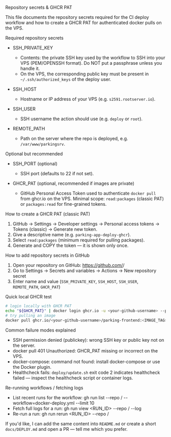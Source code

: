 Repository secrets & GHCR PAT

This file documents the repository secrets required for the CI deploy workflow and how to create a GHCR PAT for authenticated docker pulls on the VPS.

Required repository secrets

- SSH_PRIVATE_KEY
  - Contents: the private SSH key used by the workflow to SSH into your VPS (PEM/OPENSSH format). Do NOT put a passphrase unless you handle it.
  - On the VPS, the corresponding public key must be present in `~/.ssh/authorized_keys` of the deploy user.

- SSH_HOST
  - Hostname or IP address of your VPS (e.g. `s2591.rootserver.io`).

- SSH_USER
  - SSH username the action should use (e.g. `deploy` or `root`).

- REMOTE_PATH
  - Path on the server where the repo is deployed, e.g. `/var/www/parkingsrv`.

Optional but recommended

- SSH_PORT (optional)
  - SSH port (defaults to 22 if not set).

- GHCR_PAT (optional, recommended if images are private)
  - GitHub Personal Access Token used to authenticate `docker pull` from ghcr.io on the VPS. Minimal scope: `read:packages` (classic PAT) or `packages:read` for fine-grained tokens.

How to create a GHCR PAT (classic PAT)

1. GitHub → Settings → Developer settings → Personal access tokens → Tokens (classic) → Generate new token.
2. Give a descriptive name (e.g. `parking-app-deploy-ghcr`).
3. Select `read:packages` (minimum required for pulling packages).
4. Generate and COPY the token — it is shown only once.

How to add repository secrets in GitHub

1. Open your repository on GitHub: https://github.com/<owner>/<repo>
2. Go to Settings → Secrets and variables → Actions → New repository secret
3. Enter name and value (`SSH_PRIVATE_KEY`, `SSH_HOST`, `SSH_USER`, `REMOTE_PATH`, `GHCR_PAT`)

Quick local GHCR test

```bash
# login locally with GHCR PAT
echo "${GHCR_PAT}" | docker login ghcr.io -u <your-github-username> --password-stdin
# try pulling an image
docker pull ghcr.io/<your-github-username>/parking-frontend:<IMAGE_TAG>
```

Common failure modes explained

- SSH permission denied (publickey): wrong SSH key or public key not on the server.
- docker pull 401 Unauthorized: GHCR_PAT missing or incorrect on the VPS.
- docker-compose: command not found: install docker-compose or use the Docker plugin.
- Healthcheck fails: `deploy/update.sh` exit code 2 indicates healthcheck failed — inspect the healthcheck script or container logs.

Re-running workflows / fetching logs

- List recent runs for the workflow:
  gh run list --repo <owner>/<repo> --workflow=docker-deploy.yml --limit 10
- Fetch full logs for a run:
  gh run view <RUN_ID> --repo <owner>/<repo> --log
- Re-run a run:
  gh run rerun <RUN_ID> --repo <owner>/<repo>

If you'd like, I can add the same content into `README.md` or create a short `docs/DEPLOY.md` and open a PR — tell me which you prefer.